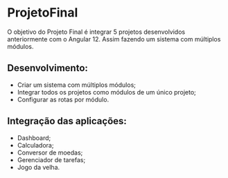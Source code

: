 # ProjetoFinal

O objetivo do Projeto Final é integrar 5 projetos desenvolvidos anteriormente com o Angular 12. Assim fazendo um sistema com múltiplos módulos.

## Desenvolvimento:

- Criar um sistema com múltiplos módulos;
- Integrar todos os projetos como módulos de 
um único projeto;
- Configurar as rotas por módulo.

## Integração das aplicações:

- Dashboard;
- Calculadora;
- Conversor de moedas;
- Gerenciador de tarefas;
- Jogo da velha.
